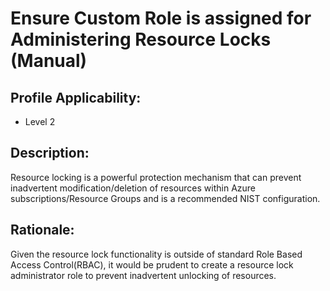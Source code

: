 # Ensure Custom Role is assigned for Administering Resource Locks (Manual)

## Profile Applicability:

- Level 2

## Description:

Resource locking is a powerful protection mechanism that can prevent inadvertent modification/deletion of resources within Azure subscriptions/Resource Groups and is a recommended NIST configuration.

## Rationale:

Given the resource lock functionality is outside of standard Role Based Access Control(RBAC), it would be prudent to create a resource lock administrator role to prevent inadvertent unlocking of resources.